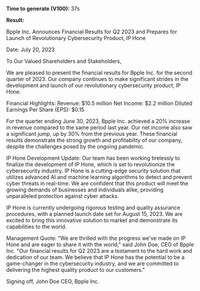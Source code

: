**Time to generate (V100):** 37s

**Result:**

Bpple Inc. Announces Financial Results for Q2 2023 and Prepares for Launch of Revolutionary Cybersecurity Product, IP Hone 

Date: July 20, 2023 

To Our Valued Shareholders and Stakeholders, 

We are pleased to present the financial results for Bpple Inc. for the second quarter of 2023. Our company continues to make significant strides in the development and launch of our revolutionary cybersecurity product, IP Hone. 

Financial Highlights: 
Revenue: $10.5 million 
Net Income: $2.2 million 
Diluted Earnings Per Share (EPS): $0.15 

For the quarter ending June 30, 2023, Bpple Inc. achieved a 20% increase in revenue compared to the same period last year. Our net income also saw a significant jump, up by 30% from the previous year. These financial results demonstrate the strong growth and profitability of our company, despite the challenges posed by the ongoing pandemic. 

IP Hone Development Update: 
Our team has been working tirelessly to finalize the development of IP Hone, which is set to revolutionize the cybersecurity industry. IP Hone is a cutting-edge security solution that utilizes advanced AI and machine learning algorithms to detect and prevent cyber threats in real-time. We are confident that this product will meet the growing demands of businesses and individuals alike, providing unparalleled protection against cyber attacks. 

IP Hone is currently undergoing rigorous testing and quality assurance procedures, with a planned launch date set for August 15, 2023. We are excited to bring this innovative solution to market and demonstrate its capabilities to the world. 

Management Quote: 
"We are thrilled with the progress we've made on IP Hone and are eager to share it with the world," said John Doe, CEO of Bpple Inc. "Our financial results for Q2 2023 are a testament to the hard work and dedication of our team. We believe that IP Hone has the potential to be a game-changer in the cybersecurity industry, and we are committed to delivering the highest quality product to our customers." 

Signing off, 
John Doe 
CEO, Bpple Inc.